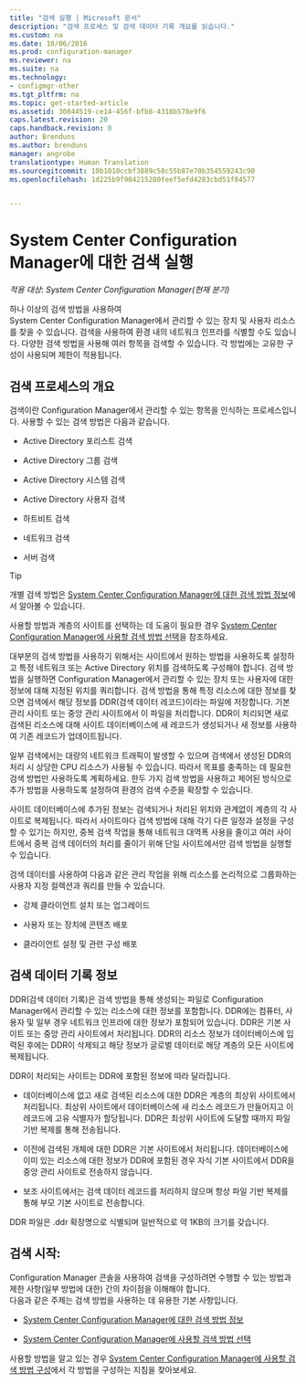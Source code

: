 ```yaml
---
title: "검색 실행 | Microsoft 문서"
description: "검색 프로세스 및 검색 데이터 기록 개요를 읽습니다."
ms.custom: na
ms.date: 10/06/2016
ms.prod: configuration-manager
ms.reviewer: na
ms.suite: na
ms.technology:
- configmgr-other
ms.tgt_pltfrm: na
ms.topic: get-started-article
ms.assetid: 30844519-ce14-456f-bfb8-4318b578e9f6
caps.latest.revision: 20
caps.handback.revision: 0
author: Brenduns
ms.author: brenduns
manager: angrobe
translationtype: Human Translation
ms.sourcegitcommit: 10b1010ccbf3889c58c55b87e70b354559243c90
ms.openlocfilehash: 1d225b9f904215280feef5efd4283cbd51f84577


---
```

# <a name="run-discovery-for-system-center-configuration-manager"></a>System Center Configuration Manager에 대한 검색 실행

*적용 대상: System Center Configuration Manager(현재 분기)*

하나 이상의 검색 방법을 사용하여    
      System Center Configuration Manager에서 관리할 수 있는 장치 및 사용자 리소스를 찾을 수 있습니다. 검색을 사용하여 환경 내의 네트워크 인프라를 식별할 수도 있습니다.  다양한 검색 방법을 사용해 여러 항목을 검색할 수 있습니다. 각 방법에는 고유한 구성이 사용되며 제한이 적용됩니다.  

## <a name="overview-of-discovery"></a>검색 프로세스의 개요  
 검색이란 Configuration Manager에서 관리할 수 있는 항목을 인식하는 프로세스입니다. 사용할 수 있는 검색 방법은 다음과 같습니다.  

-   Active Directory 포리스트 검색  

-   Active Directory 그룹 검색  

-   Active Directory 시스템 검색  

-   Active Directory 사용자 검색  

-   하트비트 검색  

-   네트워크 검색  

-   서버 검색  

> [!TIP]  
>  개별 검색 방법은 [System Center Configuration Manager에 대한 검색 방법 정보](../../../../core/servers/deploy/configure/about-discovery-methods.md)에서 알아볼 수 있습니다.  
>   
>  사용할 방법과 계층의 사이트를 선택하는 데 도움이 필요한 경우 [System Center Configuration Manager에 사용할 검색 방법 선택](../../../../core/servers/deploy/configure/select-discovery-methods-to-use.md)을 참조하세요.  

 대부분의 검색 방법을 사용하기 위해서는 사이트에서 원하는 방법을 사용하도록 설정하고 특정 네트워크 또는 Active Directory 위치를 검색하도록 구성해야 합니다. 검색 방법을 실행하면 Configuration Manager에서 관리할 수 있는 장치 또는 사용자에 대한 정보에 대해 지정된 위치를 쿼리합니다.  검색 방법을 통해 특정 리소스에 대한 정보를 찾으면 검색에서 해당 정보를 DDR(검색 데이터 레코드)이라는 파일에 저장합니다. 기본 관리 사이트 또는 중앙 관리 사이트에서 이 파일을 처리합니다. DDR이 처리되면 새로 검색된 리소스에 대해 사이트 데이터베이스에 새 레코드가 생성되거나 새 정보를 사용하여 기존 레코드가 업데이트됩니다.  

 일부 검색에서는 대량의 네트워크 트래픽이 발생할 수 있으며 검색에서 생성된 DDR의 처리 시 상당한 CPU 리소스가 사용될 수 있습니다. 따라서 목표를 충족하는 데 필요한 검색 방법만 사용하도록 계획하세요. 한두 가지 검색 방법을 사용하고 제어된 방식으로 추가 방법을 사용하도록 설정하여 환경의 검색 수준을 확장할 수 있습니다.  

 사이트 데이터베이스에 추가된 정보는 검색되거나 처리된 위치와 관계없이 계층의 각 사이트로 복제됩니다. 따라서 사이트마다 검색 방법에 대해 각기 다른 일정과 설정을 구성할 수 있기는 하지만, 중복 검색 작업을 통해 네트워크 대역폭 사용을 줄이고 여러 사이트에서 중복 검색 데이터의 처리를 줄이기 위해 단일 사이트에서만 검색 방법을 실행할 수 있습니다.  

 검색 데이터를 사용하여 다음과 같은 관리 작업을 위해 리소스를 논리적으로 그룹화하는 사용자 지정 컬렉션과 쿼리를 만들 수 있습니다.  

-   강제 클라이언트 설치 또는 업그레이드  

-   사용자 또는 장치에 콘텐츠 배포  

-   클라이언트 설정 및 관련 구성 배포  

##  <a name="a-namebkmkddrsa-about-discovery-data-records"></a><a name="BKMK_DDRs"></a> 검색 데이터 기록 정보  
 DDR(검색 데이터 기록)은 검색 방법을 통해 생성되는 파일로 Configuration Manager에서 관리할 수 있는 리소스에 대한 정보를 포함합니다. DDR에는 컴퓨터, 사용자 및 일부 경우 네트워크 인프라에 대한 정보가 포함되어 있습니다. DDR은 기본 사이트 또는 중앙 관리 사이트에서 처리됩니다. DDR의 리소스 정보가 데이터베이스에 입력된 후에는 DDR이 삭제되고 해당 정보가 글로벌 데이터로 해당 계층의 모든 사이트에 복제됩니다.  

 DDR이 처리되는 사이트는 DDR에 포함된 정보에 따라 달라집니다.  

-   데이터베이스에 없고 새로 검색된 리소스에 대한 DDR은 계층의 최상위 사이트에서 처리됩니다. 최상위 사이트에서 데이터베이스에 새 리소스 레코드가 만들어지고 이 레코드에 고유 식별자가 할당됩니다. DDR은 최상위 사이트에 도달할 때까지 파일 기반 복제를 통해 전송됩니다.  

-   이전에 검색된 개체에 대한 DDR은 기본 사이트에서 처리됩니다. 데이터베이스에 이미 있는 리소스에 대한 정보가 DDR에 포함된 경우 자식 기본 사이트에서 DDR을 중앙 관리 사이트로 전송하지 않습니다.  

-   보조 사이트에서는 검색 데이터 레코드를 처리하지 않으며 항상 파일 기반 복제를 통해 부모 기본 사이트로 전송합니다.  

DDR 파일은 .ddr 확장명으로 식별되며 일반적으로 약 1KB의 크기를 갖습니다.  

## <a name="get-started-with-discovery"></a>검색 시작:  
 Configuration Manager 콘솔을 사용하여 검색을 구성하려면 수행할 수 있는 방법과 제한 사항(일부 방법에 대한) 간의 차이점을 이해해야 합니다.  
다음과 같은 주제는 검색 방법을 사용하는 데 유용한 기본 사항입니다.  

-   [System Center Configuration Manager에 대한 검색 방법 정보](../../../../core/servers/deploy/configure/about-discovery-methods.md)  

-   [System Center Configuration Manager에 사용할 검색 방법 선택](../../../../core/servers/deploy/configure/select-discovery-methods-to-use.md)  

사용할 방법을 알고 있는 경우 [System Center Configuration Manager에 사용할 검색 방법 구성](../../../../core/servers/deploy/configure/configure-discovery-methods.md)에서 각 방법을 구성하는 지침을 찾아보세요.  



<!--HONumber=Dec16_HO3-->


